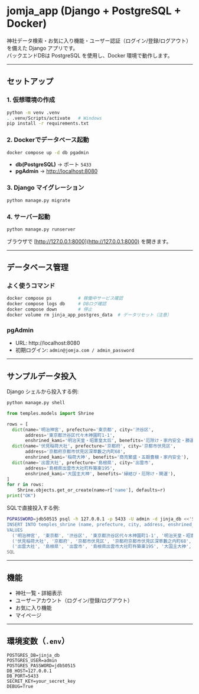 # jomja_app (Django + PostgreSQL + Docker)

神社データ検索・お気に入り機能・ユーザー認証（ログイン/登録/ログアウト）を備えた Django アプリです。  
バックエンドDBは PostgreSQL を使用し、Docker 環境で動作します。

---

## セットアップ

### 1. 仮想環境の作成
```bash
python -m venv .venv
. .venv/Scripts/activate   # Windows
pip install -r requirements.txt
```

### 2. Dockerでデータベース起動
```bash
docker compose up -d db pgadmin
```

- **db(PostgreSQL)** → ポート `5433`
- **pgAdmin** → [http://localhost:8080](http://localhost:8080)

### 3. Django マイグレーション
```bash
python manage.py migrate
```

### 4. サーバー起動
```bash
python manage.py runserver
```
ブラウザで [http://127.0.0.1:8000](http://127.0.0.1:8000) を開きます。

---

## データベース管理

### よく使うコマンド
```bash
docker compose ps          # 稼働中サービス確認
docker compose logs db     # DBログ確認
docker compose down        # 停止
docker volume rm jinja_app_postgres_data  # データリセット（注意）
```

### pgAdmin
- URL: http://localhost:8080  
- 初期ログイン: `admin@jomja.com / admin_password`

---

## サンプルデータ投入

Django シェルから投入する例:
```bash
python manage.py shell
```

```python
from temples.models import Shrine

rows = [
  dict(name='明治神宮', prefecture='東京都', city='渋谷区',
       address='東京都渋谷区代々木神園町1-1',
       enshrined_kami='明治天皇・昭憲皇太后', benefits='厄除け・家内安全・勝運'),
  dict(name='伏見稲荷大社', prefecture='京都府', city='京都市伏見区',
       address='京都府京都市伏見区深草藪之内町68',
       enshrined_kami='稲荷大神', benefits='商売繁盛・五穀豊穣・家内安全'),
  dict(name='出雲大社', prefecture='島根県', city='出雲市',
       address='島根県出雲市大社町杵築東195',
       enshrined_kami='大国主大神', benefits='縁結び・厄除け・開運'),
]
for r in rows:
    Shrine.objects.get_or_create(name=r['name'], defaults=r)
print("OK")
```

SQLで直接投入する例:
```bash
PGPASSWORD=jdb50515 psql -h 127.0.0.1 -p 5433 -U admin -d jinja_db <<'SQL'
INSERT INTO temples_shrine (name, prefecture, city, address, enshrined_kami, benefits)
VALUES
  ('明治神宮', '東京都', '渋谷区', '東京都渋谷区代々木神園町1-1', '明治天皇・昭憲皇太后', '厄除け・家内安全・勝運'),
  ('伏見稲荷大社', '京都府', '京都市伏見区', '京都府京都市伏見区深草藪之内町68', '稲荷大神', '商売繁盛・五穀豊穣・家内安全'),
  ('出雲大社', '島根県', '出雲市', '島根県出雲市大社町杵築東195', '大国主大神', '縁結び・厄除け・開運');
SQL
```

---

## 機能
- 神社一覧・詳細表示
- ユーザーアカウント（ログイン/登録/ログアウト）
- お気に入り機能
- マイページ

---

## 環境変数（`.env`）
```plaintext
POSTGRES_DB=jinja_db
POSTGRES_USER=admin
POSTGRES_PASSWORD=jdb50515
DB_HOST=127.0.0.1
DB_PORT=5433
SECRET_KEY=your_secret_key
DEBUG=True
```

